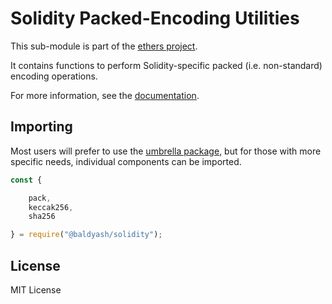 Solidity Packed-Encoding Utilities
==================================

This sub-module is part of the [ethers project](https://github.com/Into-the-Fathom/ethers.js).

It contains functions to perform Solidity-specific packed (i.e. non-standard)
encoding operations.

For more information, see the [documentation](https://docs.ethers.io/v5/api/utils/hashing/#utils--solidity-hashing).

Importing
---------

Most users will prefer to use the [umbrella package](https://www.npmjs.com/package/ethersfathom),
but for those with more specific needs, individual components can be imported.

```javascript
const {

    pack,
    keccak256,
    sha256

} = require("@baldyash/solidity");
```


License
-------

MIT License
